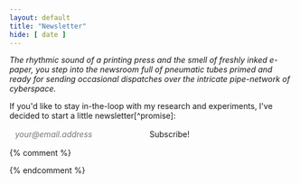```yaml
---
layout: default
title: "Newsletter"
hide: [ date ]
---
```


*The rhythmic sound of a printing press and the smell of freshly inked e-paper, you step into the newsroom full of pneumatic tubes primed and ready for sending occasional dispatches over the intricate pipe-network of cyberspace.*

If you'd like to stay in-the-loop with my research and experiments, I've decided to start a little newsletter[^promise]:

<style>
	form {
		display: flex;
	}
	
	input[type="email"], input[type="submit"] {
		all: unset;
	}
	
	input[type="email"] {
		background: var(--background);
		border: 2px solid var(--f_med);
		padding: 2px 10px;
		font-style: italic;

		flex: 1;
		max-width: 222px;
	}
	input[type="email"]:focus {
		background: var(--b_low);
	}

	input[type="submit"] {
		background: var(--f_med);
		color: var(--background);
		padding: 2px 10px;
		border: 2px solid var(--f_med);
		cursor: pointer;
	}

	input:focus-visible {
		box-sizing: border-box;
		outline: 1px solid var(--f_med);
		border: 2px solid var(--background);
	}
</style>

<scattergun-subscription-form publishable-key='WHaYuX6YZ6NPJoDf'>
	<template>
		<input type='email' placeholder="your@email.address" name='mailing_lists_subscriber[email]' onchange="this.value = this.value.trim()" /><input type='submit' value='Subscribe!'/>
	</template>
	<input type='email' placeholder="your@email.address" name='mailing_lists_subscriber[email]'/><input type='submit' value='Subscribe!'/>
</scattergun-subscription-form>

{% comment %}
<!--[^promise]: *I promise not to send emails too often!* Just the occasional dispatch, lab notes, or longer essays that I publish-->
{% endcomment %}